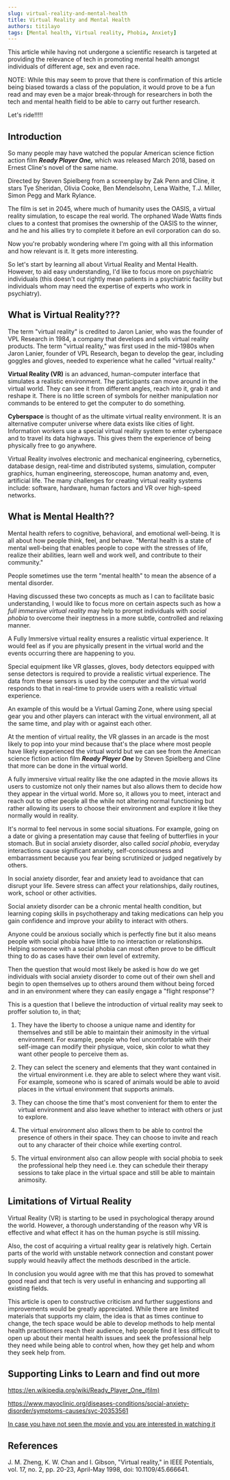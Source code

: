 ```yaml
---
slug: virtual-reality-and-mental-health
title: Virtual Reality and Mental Health
authors: titilayo
tags: [Mental health, Virtual reality, Phobia, Anxiety]
---
```


This article while having not undergone a scientific research is
targeted at providing the relevance of tech in promoting mental health
amongst individuals of different age, sex and even race.

<!--truncate-->

NOTE: While this may seem to prove that there is confirmation of this
article being biased towards a class of the population, it would prove
to be a fun read and may even be a major break-through for researchers
in both the tech and mental health field to be able to carry out further
research.

Let's ride!!!!!

## Introduction
So many people may have watched the popular American science fiction
action film ***Ready Player One,*** which was released March 2018, based
on Ernest Cline's novel of the same name.

Directed by Steven Spielberg from a screenplay by Zak Penn and Cline, it
stars Tye Sheridan, Olivia Cooke, Ben Mendelsohn, Lena Waithe, T.J.
Miller, Simon Pegg and Mark Rylance.

The film is set in 2045, where much of humanity uses the OASIS,
a virtual reality simulation, to escape the real world. The orphaned
Wade Watts finds clues to a contest that promises the ownership of the
OASIS to the winner, and he and his allies try to complete it before an
evil corporation can do so.

Now you're probably wondering where I'm going with all this information
and how relevant is it. It gets more interesting.

So let's start by learning all about Virtual Reality and Mental Health.
However, to aid easy understanding, I'd like to focus more on
psychiatric individuals (this doesn't out rightly mean patients in a
psychiatric facility but individuals whom may need the expertise of
experts who work in psychiatry).

## What is Virtual Reality???

The term "virtual reality" is credited to Jaron Lanier, who was the
founder of VPL Research in 1984, a company that develops and sells
virtual reality products. The term "virtual reality," was first used in
the mid-1980s when Jaron Lanier, founder of VPL Research, began to
develop the gear, including goggles and gloves, needed to experience
what he called "virtual reality."

**Virtual Reality (VR)** is an advanced, human-computer interface that
simulates a realistic environment. The participants can move around in
the virtual world. They can see it from different angles, reach into it,
grab it and reshape it. There is no little screen of symbols for neither
manipulation nor commands to be entered to get the computer to do
something. 

**Cyberspace** is thought of as the ultimate virtual reality
environment. It is an alternative computer universe where data exists
like cities of light. Information workers use a special virtual reality
system to enter cyberspace and to travel its data highways. This gives
them the experience of being physically free to go anywhere.

Virtual Reality involves electronic and mechanical engineering,
cybernetics, database design, real-time and distributed systems,
simulation, computer graphics, human engineering, stereoscope, human
anatomy and, even, artificial life. The many challenges for creating
virtual reality systems include: software, hardware, human factors and
VR over high-speed networks.

## What is Mental Health??

Mental health refers to cognitive, behavioral, and emotional well-being.
It is all about how people think, feel, and behave. "Mental health is a
state of mental well-being that enables people to cope with the stresses
of life, realize their abilities, learn well and work well, and
contribute to their community."

People sometimes use the term "mental health" to mean the absence of a
mental disorder.

Having discussed these two concepts as much as I can to facilitate basic
understanding, I would like to focus more on certain aspects such as how
a *full immersive virtual reality* may help to prompt individuals with
*social phobia* to overcome their ineptness in a more subtle, controlled
and relaxing manner.

A Fully Immersive virtual reality ensures a realistic virtual
experience. It would feel as if you are physically present in the
virtual world and the events occurring there are happening to you.

Special equipment like VR glasses, gloves, body detectors equipped with
sense detectors is required to provide a realistic virtual experience.
The data from these sensors is used by the computer and the virtual
world responds to that in real-time to provide users with a realistic
virtual experience.

An example of this would be a Virtual Gaming Zone, where using special
gear you and other players can interact with the virtual environment,
all at the same time, and play with or against each other.

At the mention of virtual reality, the VR glasses in an arcade is the
most likely to pop into your mind because that's the place where most
people have likely experienced the virtual world but we can see from the
American science fiction action film ***Ready Player One*** by Steven
Spielberg and Cline that more can be done in the virtual world.

A fully immersive virtual reality like the one adapted in the movie
allows its users to customize not only their names but also allows them
to decide how they appear in the virtual world. More so, it allows you
to meet, interact and reach out to other people all the while not
altering normal functioning but rather allowing its users to choose
their environment and explore it like they normally would in reality.

It\'s normal to feel nervous in some social situations. For example,
going on a date or giving a presentation may cause that feeling of
butterflies in your stomach. But in social anxiety disorder, also called
*social phobia*, everyday interactions cause significant anxiety,
self-consciousness and embarrassment because you fear being scrutinized
or judged negatively by others.

In social anxiety disorder, fear and anxiety lead to avoidance that can
disrupt your life. Severe stress can affect your relationships, daily
routines, work, school or other activities.

Social anxiety disorder can be a chronic mental health condition, but
learning coping skills in psychotherapy and taking medications can help
you gain confidence and improve your ability to interact with others.

Anyone could be anxious socially which is perfectly fine but it also
means people with social phobia have little to no interaction or
relationships. Helping someone with a social phobia can most often prove
to be difficult thing to do as cases have their own level of extremity.

Then the question that would most likely be asked is how do we get
individuals with social anxiety disorder to come out of their own shell
and begin to open themselves up to others around them without being
forced and in an environment where they can easily engage a "flight
response"?

This is a question that I believe the introduction of virtual reality
may seek to proffer solution to, in that;

1.  They have the liberty to choose a unique name and identity for
    themselves and still be able to maintain their animosity in the
    virtual environment. For example, people who feel uncomfortable with
    their self-image can modify their physique, voice, skin color to
    what they want other people to perceive them as.

2.  They can select the scenery and elements that they want contained in
    the virtual environment i.e. they are able to select where they want
    visit. For example, someone who is scared of animals would be able
    to avoid places in the virtual environment that supports animals.

3.  They can choose the time that's most convenient for them to enter
    the virtual environment and also leave whether to interact with
    others or just to explore.

4.  The virtual environment also allows them to be able to control the
    presence of others in their space. They can choose to invite and
    reach out to any character of their choice while exerting control.

5.  The virtual environment also can allow people with social phobia to
    seek the professional help they need i.e. they can schedule their
    therapy sessions to take place in the virtual space and still be
    able to maintain animosity.

## Limitations of Virtual Reality

Virtual Reality (VR) is starting to be used in psychological therapy
around the world. However, a thorough understanding of the reason why VR
is effective and what effect it has on the human psyche is still
missing.

Also, the cost of acquiring a virtual reality gear is relatively high.
Certain parts of the world with unstable network connection and constant
power supply would heavily affect the methods described in the article.

In conclusion you would agree with me that this has proved to somewhat
good read and that tech is very useful in enhancing and supporting all
existing fields.

This article is open to constructive criticism and further suggestions
and improvements would be greatly appreciated. While there are limited
materials that supports my claim, the idea is that as times continue to
change, the tech space would be able to develop methods to help mental
health practitioners reach their audience, help people find it less
difficult to open up about their mental health issues and seek the
professional help they need while being able to control when, how they
get help and whom they seek help from.

## Supporting Links to Learn and find out more

<https://en.wikipedia.org/wiki/Ready_Player_One_(film)>

<https://www.mayoclinic.org/diseases-conditions/social-anxiety-disorder/symptoms-causes/syc-20353561>

[In case you have not seen the movie and you are interested in watching
it](https://www.sabishare.com/file/ElTTlcTVQ93-ready-player-one-2018-netnaija-com-mp4)

## References
J. M. Zheng, K. W. Chan and I. Gibson, \"Virtual reality,\" in IEEE
Potentials, vol. 17, no. 2, pp. 20-23, April-May 1998, doi:
10.1109/45.666641.